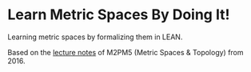 # Learn Metric Spaces By Doing It!

Learning metric spaces by formalizing them in LEAN.

Based on the [lecture notes](https://union.ic.ac.uk/rcsu/mathsoc/files/M2PM5-16.pdf) of M2PM5 (Metric Spaces & Topology) from 2016.
